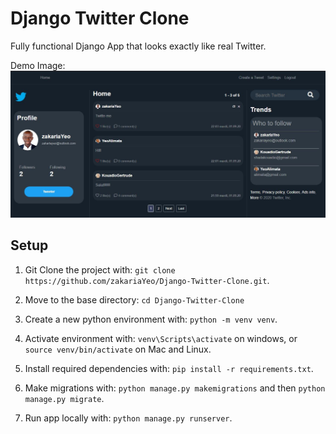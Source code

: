 # Django Twitter Clone

Fully functional Django App that looks exactly like real Twitter.

Demo Image:
![](cloneTwitter.JPG)

## Setup

1. Git Clone the project with: ```git clone https://github.com/zakariaYeo/Django-Twitter-Clone.git```.

2. Move to the base directory: ```cd Django-Twitter-Clone```

3. Create a new python environment with: ```python -m venv venv```.

4. Activate environment with: ```venv\Scripts\activate``` on windows, or ```source venv/bin/activate``` on Mac and Linux.

5. Install required dependencies with: ```pip install -r requirements.txt```.

6. Make migrations with: ```python manage.py makemigrations``` and then ```python manage.py migrate```.

7. Run app locally with: ```python manage.py runserver```.


